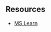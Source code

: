 ## Resources

- [MS Learn](https://docs.microsoft.com/en-us/sql/sql-server/stretch-database/stretch-database?view=sql-server-ver15)

